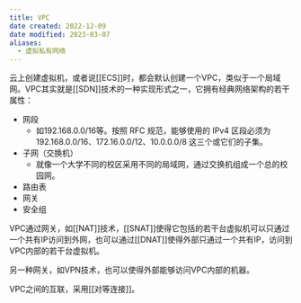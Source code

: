 ```yaml
---
title: VPC
date created: 2022-12-09
date modified: 2023-03-07
aliases:
  - 虚拟私有网络
---
```


云上创建虚拟机，或者说[[ECS]]时，都会默认创建一个VPC，类似于一个局域网。VPC其实就是[[SDN]]技术的一种实现形式之一，它拥有经典网络架构的若干属性：

- 网段
	- 如192.168.0.0/16等。按照 RFC 规范，能够使用的 IPv4 区段必须为192.168.0.0/16、172.16.0.0/12、10.0.0.0/8 这三个或它们的子集。
- 子网（交换机）
	- 就像一个大学不同的校区采用不同的局域网，通过交换机组成一个总的校园网。
- 路由表
- 网关
- 安全组

VPC通过网关，如[[NAT]]技术，[[SNAT]]使得它包括的若干台虚拟机可以只通过一个共有IP访问到外网，也可以通过[[DNAT]]使得外部只通过一个共有IP，访问到VPC内部的若干台虚拟机。

另一种网关，如VPN技术，也可以使得外部能够访问VPC内部的机器。

VPC之间的互联，采用[[对等连接]]。
